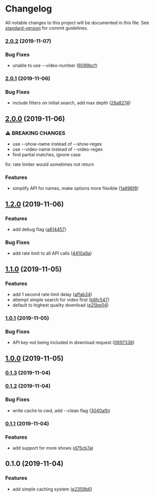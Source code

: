 # Changelog

All notable changes to this project will be documented in this file. See [standard-version](https://github.com/conventional-changelog/standard-version) for commit guidelines.

### [2.0.2](https://github.com/lightpohl/gb-dl/compare/v2.0.1...v2.0.2) (2019-11-07)


### Bug Fixes

* unable to use --video-number ([6099bcf](https://github.com/lightpohl/gb-dl/commit/6099bcfae1d10be968c922f190e420667bf0153e))

### [2.0.1](https://github.com/lightpohl/gb-dl/compare/v2.0.0...v2.0.1) (2019-11-06)


### Bug Fixes

* include filters on initial search, add max depth ([28a8274](https://github.com/lightpohl/gb-dl/commit/28a82744fe8ad8adc866abf810bdaaafa7ca2fc0))

## [2.0.0](https://github.com/lightpohl/gb-dl/compare/v1.2.0...v2.0.0) (2019-11-06)


### ⚠ BREAKING CHANGES

* use --show-name instead of --show-regex
* use --video-name instead of --video-regex
* find partial matches, ignore case

fix: rate limiter would sometimes not return

### Features

* simplify API for names, make options more flexible ([1a896f8](https://github.com/lightpohl/gb-dl/commit/1a896f8f716d6764fc1633f0ba1dbe17b641733a))

## [1.2.0](https://github.com/lightpohl/gb-dl/compare/v1.1.0...v1.2.0) (2019-11-06)


### Features

* add debug flag ([a814457](https://github.com/lightpohl/gb-dl/commit/a814457047ade8ce4eeb9ce38bffb18c4aa33b46))


### Bug Fixes

* add rate limit to all API calls ([4410a9a](https://github.com/lightpohl/gb-dl/commit/4410a9a2c7555d890d5ce2ebb21781ba2f388c62))

## [1.1.0](https://github.com/lightpohl/gb-dl/compare/v1.0.1...v1.1.0) (2019-11-05)


### Features

* add 1 second rate limit delay ([affab34](https://github.com/lightpohl/gb-dl/commit/affab341b988b7a3c68ea52ef6066948a5bd7c93))
* attempt simple search for video first ([b8fc547](https://github.com/lightpohl/gb-dl/commit/b8fc54707628650f05f5cd9b302b0f4f3a3c7c9c))
* default to highest quality download ([e25be04](https://github.com/lightpohl/gb-dl/commit/e25be0401cbb549b24d251253809721272a78db5))

### [1.0.1](https://github.com/lightpohl/gb-dl/compare/v1.0.0...v1.0.1) (2019-11-05)


### Bug Fixes

* API key not being included in download request ([0697338](https://github.com/lightpohl/gb-dl/commit/06973386861039a70562cd04cd954c4841a0429c))

## [1.0.0](https://github.com/lightpohl/gb-dl/compare/v0.1.3...v1.0.0) (2019-11-05)

### [0.1.3](https://github.com/lightpohl/gb-dl/compare/v0.1.2...v0.1.3) (2019-11-04)

### [0.1.2](https://github.com/lightpohl/gb-dl/compare/v0.1.1...v0.1.2) (2019-11-04)


### Bug Fixes

* write cache to cwd, add --clean flag ([3040afb](https://github.com/lightpohl/gb-dl/commit/3040afb45f60e0352f06c200e20063540d189b4e))

### [0.1.1](https://github.com/lightpohl/gb-dl/compare/v0.1.0...v0.1.1) (2019-11-04)


### Features

* add support for more shows ([d75cb7a](https://github.com/lightpohl/gb-dl/commit/d75cb7a65b1d27d42da888feeb4be2fbfe872d22))

## 0.1.0 (2019-11-04)


### Features

* add simple caching system ([e2359b6](https://github.com/lightpohl/gb-dl/commit/e2359b68bdba47efd439c384052ff861349b7cb8))
